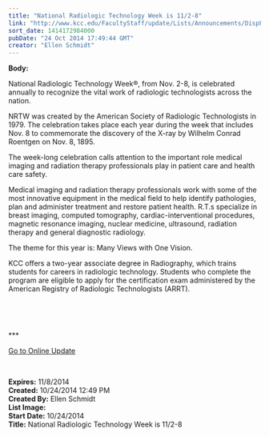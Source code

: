 ```yaml
---
title: "National Radiologic Technology Week is 11/2-8"
link: "http://www.kcc.edu/FacultyStaff/update/Lists/Announcements/DispForm.aspx?ID=1693"
sort_date: 1414172984000
pubDate: "24 Oct 2014 17:49:44 GMT"
creator: "Ellen Schmidt"
---
```


<div><b>Body:</b> <div class="ExternalClass476EFA0BD786454394E8338FA0E58C97"><p>​National Radiologic Technology Week®, from Nov. 2-8, is celebrated annually to recognize the vital work of radiologic technologists across the nation.</p>
<p>NRTW was created by the American Society of Radiologic Technologists in 1979. The celebration takes place each year during the week that includes Nov. 8 to commemorate the discovery of the X-ray by Wilhelm Conrad Roentgen on Nov. 8, 1895.</p>
<p>The week-long celebration calls attention to the important role medical imaging and radiation therapy professionals play in patient care and health care safety.</p>
<p>Medical imaging and radiation therapy professionals work with some of the most innovative equipment in the medical field to help identify pathologies, plan and administer treatment and restore patient health. R.T.s specialize in breast imaging, computed tomography, cardiac-interventional procedures, magnetic resonance imaging, nuclear medicine, ultrasound, radiation therapy and general diagnostic radiology.</p>
<p>The theme for this year is: Many Views with One Vision.</p>
<p>KCC offers a two-year associate degree in Radiography, which trains students for careers in radiologic technology. Students who complete the program are eligible to apply for the certification exam administered by the American Registry of Radiologic Technologists (ARRT).</p>
<p> </p>
<p> </p>
<p>***</p>
<p><a href="/update">Go to Online Update</a></p>
<p><br /></p></div></div>
<div><b>Expires:</b> 11/8/2014</div>
<div><b>Created:</b> 10/24/2014 12:49 PM</div>
<div><b>Created By:</b> Ellen Schmidt</div>
<div><b>List Image:</b> <a href="http://www.kcc.edu/SiteCollectionImages/radiogweek.jpg"></a></div>
<div><b>Start Date:</b> 10/24/2014</div>
<div><b>Title:</b> National Radiologic Technology Week is 11/2-8</div>
